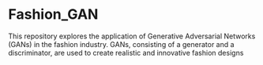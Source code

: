 # Fashion_GAN
This repository explores the application of Generative Adversarial Networks (GANs) in the fashion industry. GANs, consisting of a generator and a discriminator, are used to create realistic and innovative fashion designs
